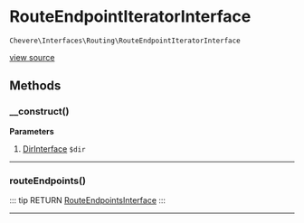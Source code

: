 # RouteEndpointIteratorInterface

`Chevere\Interfaces\Routing\RouteEndpointIteratorInterface`

[view source](https://github.com/chevere/chevere/blob/master/interfaces/Routing/RouteEndpointIteratorInterface.php)

## Methods

### __construct()

**Parameters**

1. [DirInterface](../Filesystem/DirInterface.md) `$dir`

---

### routeEndpoints()

::: tip RETURN
[RouteEndpointsInterface](../Route/RouteEndpointsInterface.md)
:::


---

